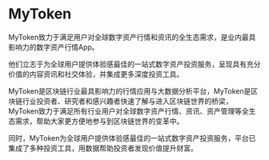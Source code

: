# MyToken

MyToken致力于满足用户对全球数字资产行情和资讯的全生态需求，是业内最具影响力的数字资产行情App。

他们立志于为全球用户提供体验感最佳的一站式数字资产投资服务，呈现具有充分价值的内容资讯和社交体验，并集成更多深度投资工具。

MyToken是区块链行业最具影响力的行情应用与大数据分析平台，MyToken是区块链行业投资者、研究者和感兴趣者快速了解与进入区块链世界的桥梁，MyToken致力于满足所有行业用户对全球数字资产行情、资讯、资产管理等全生态需求，帮助大家更方便地参与到区块链世界的变革中。

同时，MyToken为全球用户提供体验感最佳的一站式数字资产投资服务，平台已集成了多种投资工具，用数据帮助投资者发现价值提升财富。
